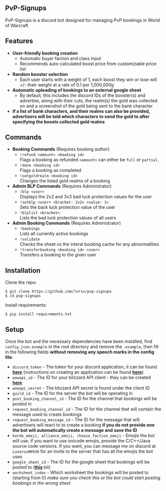## PvP-Signups
 PvP-Signups is a discord bot designed for managing PvP bookings in World of Warcraft
 
 ## Features
* **User-friendly booking creation**
    * Automatic buyer faction and class input
    * Recommends auto-calculated boost price from customizable price list
* **Random booster selection**
    * Each user starts with a weight of 1, each boost they win or lose will +/- their weight at a rate of 0.1 per 1,000,000g
* **Automatic uploading of bookings to an external google sheet**
    * By default, this includes the discord IDs of the booster(s) and advertise, along with their cuts, the realm(s) the gold was collected on and a screenshot of the gold being sent to the bank character
* **If a list of bank characters, and their realms can also be provided, advertisers will be told which characters to send the gold to after specifying the boosts collected gold realms**
 ## Commands
 
 * **Booking Commands** (Requires booking author)
    * `!refund <amount> <booking id>`<br />
    Flags a booking as refunded `<amount>` can either be `full` or `partial`.
    * `!done <booking id>`<br />
    Flags a booking as completed
    * `!setgoldrealm <booking id>`<br />
    Changes the listed gold realms of a booking
 * **Admin BLP Commands** (Requires Administrator)
    * `!blp <user>`<br />
    Displays the 2v2 and 3v3 bad luck protection values for the user
    * `!setblp <user> <bracket: 2v2> <value: 1>`<br />
    Sets the back luck protection value of the user
    * `!blplist <bracket>`<br />
    Lists the bad luck protection values of all users
 * **Admin Booking Commands** (Requires Administrator)
    * `!bookings`<br />
    Lists all currently active bookings
    * `!validate`<br />
    Checks the sheet vs the interal booking cache for any abnormalities
    * `!transferbooking <booking id> <user>`<br />
    Transfers a booking to the given user
 
  ## Installation
  
  Clone the repo:
  
  ```console
  $ git clone https://github.com/lnrsx/pvp-signups
  $ cd pvp-signups
  ```
    
  Install requirements:
  ```console
  $ pip install requirements.txt
  ```

  ## Setup
  Once the bot and the necessary dependencies have been installed, find `config.json.example` in the root directory and remove the `.example`,
  then fill in the following fields **without removing any speech marks in the config file**:
  * `discord_token` -
    The token for your discord application, it can be found [**here**](https://discord.com/developers/applications/)
    (instructions on creating an application can be found [**here**](https://discordpy.readthedocs.io/en/latest/discord.html))
  * `wowapi_id` -
    The ID for your blizzard API client - they can be created [**here**](https://develop.battle.net/access/clients)
  * `wowapi_secret` -
    The blizzard API secret is found under the client ID
  * `guild_id` -
    The ID for the server the bot will be operating in
  * `post_booking_channel_id` -
    The ID for the channel that bookings will be posted in
  * `request_booking_channel_id` -
    The ID for the channel that will contain the message used to create bookings
  * `request_booking_message_id` -
    The ID for the message that will advertisers will react to to create a booking 
    **if you do not provide one the bot will automatically create a message and save the ID**
  * `horde_emoji, alliance_emoji, choose_faction_emoji` -
    Emojis the bot will use, if you want to use unicode emojis, provide the C/C++/Java source code versions.
    If you want, you can message me on discord at `Lunarus#0936` for an invite to the server that has all the emojis the bot uses
  * `google_sheet_id` -
    The ID for the google sheet that bookings will be posted to ([**this**](https://i.imgur.com/Hs9xxQw.png) bit)
  * `worksheet_index` -
    Which worksheet the bookings will be posted to (starting from 0) 
    *make sure you check this or the bot could start posting bookings in the wrong sheet*